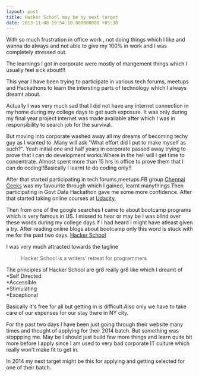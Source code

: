 ```yaml
---
layout: post
title: Hacker School may be my next target
date: 2013-11-08 19:54:10.000000000 +05:30
---
```

With so much frustration in office work , not doing things which I like and wanna do always and not able to give my 100% in work and I was completely stressed out.

The learnings I got in corporate were mostly of mangement things which I usually feel sick about!!!

This year I have been trying to participate in various tech forums, meetups and Hackathons to learn the intersting parts of technology which I always dreamt about.

Actually I was very much sad that I did not have any internet connection in my home during my college days to get such exposure. It was only during my final year project internet was made available after which I was in responsibility to search job for the survival.

But moving into corporate washed away all my dreams of becoming techy guy as I wanted to .Many will ask "What effort did I put to make myself as such?". Yeah initial one and half years in corporate passed away trying to prove that I can do development works.Where in the hell will I get time to concentrate. Almost spent more than 15 hrs in office to prove them that I can do coding!!Basically I learnt to do coding only!!

After that started participating in tech forums,meetups.FB group [Chennai Geeks](http://chennaigeeks.in/home) was my favourite through which I gained, learnt manythings.Then participating in Govt Data Hackathon gave me some more confidence. After that started taking online courses at [Udacity](https://www.udacity.com/).

Then from one of the google searches I came to about bootcamp programs which is very famous in US. I missed to hear or may be I was blind over these words during my college days.If I had heard I might have atleast given a try. After reading online blogs about bootcamp only this word is stuck with me for the past two days.
[Hacker School](https://www.hackerschool.com/)

I was very much attracted towards the tagline 
>Hacker School is a writers’ retreat for programmers

The principles of Hacker School are gr8 really gr8 like which I dreamt of
*Self Directed<br>
*Accessible<br>
*Stimulating<br>
*Exceptional<br>

Basically it's free for all but getting in is difficult.Also only we have to take care of our expenses for our stay there in NY city.

For the past two days I have been just going through their website many times and thought of applying for their 2014 batch. But something was stoppping me. May be I should just build few more things and learn quite bit more before I apply since I am used to very bad corporate IT culture which really won't make fit to get in.

In 2014 my next target might be this for applying and getting selected for one of their batch.



